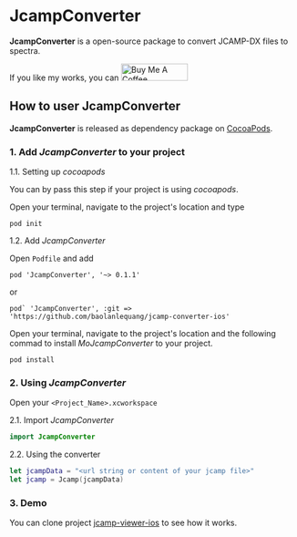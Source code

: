 # JcampConverter
**JcampConverter** is a open-source package to convert JCAMP-DX files to spectra.


If you like my works, you can <a href="https://www.buymeacoffee.com/baolanlequang" target="_blank"><img src="https://cdn.buymeacoffee.com/buttons/v2/default-yellow.png" alt="Buy Me A Coffee" style="height: 30px !important;width: 117px !important;" ></a>

## How to user JcampConverter
**JcampConverter** is released as dependency package on [CocoaPods](https://cocoapods.org/). 

### 1. Add *JcampConverter* to your project
1.1. Setting up *cocoapods*

You can by pass this step if your project is using *cocoapods*.

Open your terminal, navigate to the project's location and type

```
pod init
```

1.2. Add *JcampConverter*


Open `Podfile` and add

```
pod 'JcampConverter', '~> 0.1.1'
```

or
```
pod` 'JcampConverter', :git => 'https://github.com/baolanlequang/jcamp-converter-ios'
```
 
Open your terminal, navigate to the project's location and the following commad to install *MoJcampConverter* to your project.

```
pod install
```

### 2. Using *JcampConverter*
Open your `<Project_Name>.xcworkspace`

2.1. Import *JcampConverter*

```swift
import JcampConverter
```

2.2. Using the converter
```swift
let jcampData = "<url string or content of your jcamp file>"
let jcamp = Jcamp(jcampData)

```

### 3. Demo
You can clone project [jcamp-viewer-ios](https://github.com/baolanlequang/jcamp-viewer-ios) to see how it works.
            
            

